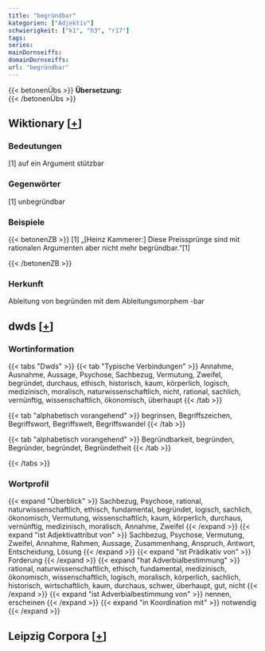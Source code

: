 ```yaml
---
title: "begründbar"
kategorien: ["Adjektiv"]
schwierigkeit: ["k1", "h3", "r17"]
tags:
series:
mainDornseiffs:
domainDornseiffs:
url: "begründbar"
---
```


{{< betonenÜbs >}}
**Übersetzung:**  
{{< /betonenÜbs >}}

## Wiktionary [[+](https://de.wiktionary.org/wiki/begründbar)]

### Bedeutungen
[1] auf ein Argument stützbar  

### Gegenwörter
[1] unbegründbar  

### Beispiele
{{< betonenZB >}}
[1] „[Heinz Kammerer:] Diese Preissprünge sind mit rationalen Argumenten aber nicht mehr begründbar.“[1]  

{{< /betonenZB >}}
### Herkunft
Ableitung von begründen mit dem Ableitungsmorphem -bar  



## dwds [[+](https://www.dwds.de/wb/begründbar)]

### Wortinformation
{{< tabs "Dwds" >}}
{{< tab "Typische Verbindungen" >}}
Annahme, Ausnahme, Aussage, Psychose, Sachbezug, Vermutung, Zweifel, begründet, durchaus, ethisch, historisch, kaum, körperlich, logisch, medizinisch, moralisch, naturwissenschaftlich, nicht, rational, sachlich, vernünftig, wissenschaftlich, ökonomisch, überhaupt
{{< /tab >}}

{{< tab "alphabetisch vorangehend" >}}
begrinsen, Begriffszeichen, Begriffswort, Begriffswelt, Begriffswandel
{{< /tab >}}

{{< tab "alphabetisch vorangehend" >}}
Begründbarkeit, begründen, Begründer, begründet, Begründetheit
{{< /tab >}}

{{< /tabs >}}

### Wortprofil
{{< expand "Überblick" >}} Sachbezug, Psychose, rational, naturwissenschaftlich, ethisch, fundamental, begründet, logisch, sachlich, ökonomisch, Vermutung, wissenschaftlich, kaum, körperlich, durchaus, vernünftig, medizinisch, moralisch, Annahme, Zweifel {{< /expand >}}
{{< expand "ist Adjektivattribut von" >}} Sachbezug, Psychose, Vermutung, Zweifel, Annahme, Rahmen, Aussage, Zusammenhang, Anspruch, Antwort, Entscheidung, Lösung {{< /expand >}}
{{< expand "ist Prädikativ von" >}} Forderung {{< /expand >}}
{{< expand "hat Adverbialbestimmung" >}} rational, naturwissenschaftlich, ethisch, fundamental, medizinisch, ökonomisch, wissenschaftlich, logisch, moralisch, körperlich, sachlich, historisch, wirtschaftlich, kaum, durchaus, schwer, überhaupt, gut, nicht {{< /expand >}}
{{< expand "ist Adverbialbestimmung von" >}} nennen, erscheinen {{< /expand >}}
{{< expand "in Koordination mit" >}} notwendig {{< /expand >}}

## Leipzig Corpora [[+](https://corpora.uni-leipzig.de/en/res?word=begründbar&corpusId=deu_newscrawl-public_2018)]

